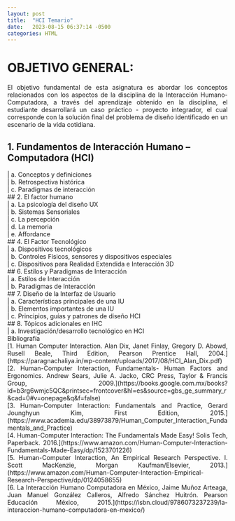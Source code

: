 ```yaml
---
layout: post
title:  "HCI Temario"
date:   2023-08-15 06:37:14 -0500
categories: HTML
---
```

# OBJETIVO GENERAL:

<div style='text-align: justify'>
El objetivo fundamental de esta asignatura es abordar los conceptos relacionados con los aspectos de la
disciplina de la Interacción Humano-Computadora, a través del aprendizaje obtenido en la disciplina, el
estudiante desarrollará un caso práctico - proyecto integrador, el cual corresponde con la solución final
del problema de diseño identificado en un escenario de la vida cotidiana. 
</div>

## 1. Fundamentos de Interacción Humano – Computadora (HCI) 
<div style='text-align: justify'>
|   a. Conceptos y definiciones <br>
|   b. Retrospectiva histórica <br>
|   c. Paradigmas de interacción <br>
</div>
## 2. El factor humano
 <div style='text-align: justify'>  
|   a. La psicología del diseño UX <br>
|   b. Sistemas Sensoriales <br>
|   c. La percepción <br>
|   d. La memoria <br>
|   e. Affordance <br>
 </div>
## 4. El Factor Tecnológico
<div style='text-align: justify'>   
|   a. Dispositivos tecnológicos <br>
|   b. Controles Físicos, sensores y dispositivos especiales <br>
|   c. Dispositivos para Realidad Extendida e Interacción 3D <br>
</div>
## 6. Estilos y Paradigmas de Interacción
<div style='text-align: justify'>
|   a. Estilos de Interacción <br>
|   b. Paradigmas de Interacción <br>
</div>
## 7. Diseño de la Interfaz de Usuario 
<div style='text-align: justify'>
|   a. Características principales de una IU <br>
|   b. Elementos importantes de una IU <br>
|   c. Principios, guías y patrones de diseño HCI <br>
</div>
## 8. Tópicos adicionales en IHC 
<div style='text-align: justify'>
|   a. Investigación/desarrollo tecnológico en HCI <br>
</div>
Bibliografía
<div style='text-align: justify'>
[1. Human Computer Interaction. Alan Dix, Janet Finlay, Gregory D. Abowd, Rusell Beale, Third
Edition, Pearson Prentice Hall, 2004.](https://paragnachaliya.in/wp-content/uploads/2017/08/HCI_Alan_Dix.pdf) <br>
[2. Human-Computer Interaction, Fundamentals- Human Factors and Ergonomics. Andrew Sears,
Julie A. Jacko, CRC Press, Taylor & Francis Group, 2009.](https://books.google.com.mx/books?id=b3rg6wmjc5QC&printsec=frontcover&hl=es&source=gbs_ge_summary_r&cad=0#v=onepage&q&f=false) <br> 
[3. Human-Computer Interaction: Fundamentals and Practice, Gerard Jounghyun Kim, First Edition, 2015.](https://www.academia.edu/38973879/Human_Computer_Interaction_Fundamentals_and_Practice)  <br>
[4. Human-Computer Interaction: The Fundamentals Made Easy! Solis Tech, Paperback. 2016.](https://www.amazon.com/Human-Computer-Interaction-Fundamentals-Made-Easy/dp/1523701226) <br>
[5. Human-Computer Interaction, An Empirical Research Perspective. I. Scott MacKenzie, Morgan
Kaufman/Elsevier, 2013.](https://www.amazon.com/Human-Computer-Interaction-Empirical-Research-Perspective/dp/0124058655) <br>
[6. La Interacción Humano Computadora en México, Jaime Muñoz Arteaga, Juan Manuel González
Calleros, Alfredo Sánchez Huitrón. Pearson Educación México, 2015.](https://isbn.cloud/9786073237239/la-interaccion-humano-computadora-en-mexico/) <br>
</div>
